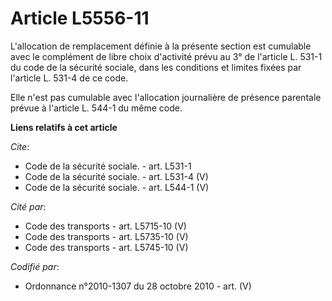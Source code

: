 # Article L5556-11

L'allocation de remplacement définie à la présente section est cumulable avec le complément de libre choix d'activité prévu
au 3° de l'article L. 531-1 du code de la sécurité sociale, dans les conditions et limites fixées par l'article L. 531-4 de
ce code. 

Elle n'est pas cumulable avec l'allocation journalière de présence parentale prévue à l'article L. 544-1 du même code.

**Liens relatifs à cet article**

_Cite_:

  - Code de la sécurité sociale. - art. L531-1
  - Code de la sécurité sociale. - art. L531-4 (V)
  - Code de la sécurité sociale. - art. L544-1 (V)

_Cité par_:

  - Code des transports - art. L5715-10 (V)
  - Code des transports - art. L5735-10 (V)
  - Code des transports - art. L5745-10 (V)

_Codifié par_:

  - Ordonnance n°2010-1307 du 28 octobre 2010 - art. (V)
